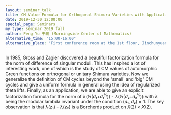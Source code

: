 ```yaml
---
layout: seminar_talk
title: CM Value Formula for Orthogonal Shimura Varieties with Applications to Lambda Invariants
date: 2019-12-30 12:00:00
special_page: Seminars
my_type: seminar_2019_fall
author: Peng Yu 于鹏 (Morningside Center of Mathematics)
alternative_time: "15:00-16:00"
alternative_place: "First conference room at the 1st floor, Jinchunyuan West Building"
---
```


In 1985, Gross and Zagier discovered a beautiful factorization formula for
the norm of difference of singular moduli.
This has inspired a lot of interesting work, one of which is the study of CM values
of automorphic Green functions on orthogonal or unitary Shimura varieties.
Now we generalize the definition of CM cycles beyond the 'small' and 'big' CM cycles
and give a uniform formula in general using the idea of regularized theta lifts.
Finally, as an application, we are able to give an explicit factorization formula
for the norm of λ(½(*d*₁+*d*₁<sup>½</sup>)) - λ(½(*d*₂+*d*₂<sup>½</sup>))
with λ being the modular lambda invariant under the condition (*d*₁, *d*₂) = 1.
The key observation is that λ(*z*₁) - λ(*z*₂)
is a Borcherds product on *X*(2) × *X*(2).
